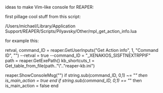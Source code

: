 ideas to make Vim-like console for REAPER:

first pillage cool stuff from this script:

/Users/michael/Library/Application Support/REAPER/Scripts/Pilyavsky/Other/mpl_get_action_info.lua

for example this:

retval, command_ID = reaper.GetUserInputs("Get Action info", 1, "Command ID", "")
--retval = true
--command_ID = "_XENAKIOS_SISFTNEXTRPPIF"
path = reaper.GetExePath()
kb_shortcuts_t = Get_table_from_file(path.."\\".."reaper-kb.ini")

reaper.ShowConsoleMsg("")
if string.sub(command_ID, 0,1) ~= "_" then is_main_action = true end
if string.sub(command_ID, 0,1) == "_" then is_main_action = false end 
